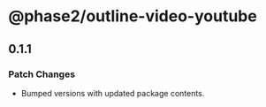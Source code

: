 # @phase2/outline-video-youtube

## 0.1.1

### Patch Changes

- Bumped versions with updated package contents.
